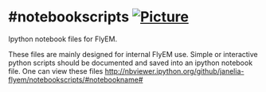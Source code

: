 #notebookscripts [![Picture](https://raw.github.com/janelia-flyem/janelia-flyem.github.com/master/images/gray_janelia_logo.png)](http://janelia.org/)
================

Ipython notebook files for FlyEM.

These files are mainly designed for internal FlyEM use.  Simple or interactive python scripts should be documented and saved into an ipython notebook file.  One can view these files http://nbviewer.ipython.org/github/janelia-flyem/notebookscripts/#notebookname#
